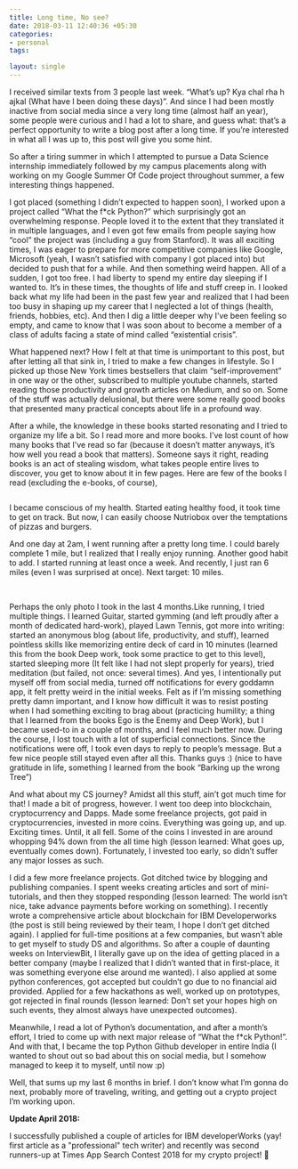 ```yaml
---
title: Long time, No see?
date: 2018-03-11 12:40:36 +05:30
categories:
- personal
tags:

layout: single
---
```


I received similar texts from 3 people last week. “What’s up? Kya chal rha h ajkal (What have I been doing these days)”. And since I had been mostly inactive from social media since a very long time (almost half an year), some people were curious and I had a lot to share, and guess what: that’s a perfect opportunity to write a blog post after a long time. If you’re interested in what all I was up to, this post will give you some hint.

So after a tiring summer in which I attempted to pursue a Data Science internship immediately followed by my campus placements along with working on my Google Summer Of Code project throughout summer, a few interesting things happened.

I got placed (something I didn’t expected to happen soon), I worked upon a project called “What the f*ck Python?” which surprisingly got an overwhelming response. People loved it to the extent that they translated it in multiple languages, and I even got few emails from people saying how “cool” the project was (including a guy from Stanford). It was all exciting times, I was eager to prepare for more competitive companies like Google, Microsoft (yeah, I wasn’t satisfied with company I got placed into) but decided to push that for a while.
And then something weird happen. All of a sudden, I got too free. I had liberty to spend my entire day sleeping if I wanted to. It’s in these times, the thoughts of life and stuff creep in. I looked back what my life had been in the past few year and realized that I had been too busy in shaping up my career that I neglected a lot of things (health, friends, hobbies, etc). And then I dig a little deeper why I’ve been feeling so empty, and came to know that I was soon about to become a member of a class of adults facing a state of mind called “existential crisis”.

What happened next? How I felt at that time is unimportant to this post, but after letting all that sink in, I tried to make a few changes in lifestyle. So I picked up those New York times bestsellers that claim “self-improvement” in one way or the other, subscribed to multiple youtube channels, started reading those productivity and growth articles on Medium, and so on. Some of the stuff was actually delusional, but there were some really good books that presented many practical concepts about life in a profound way.

After a while, the knowledge in these books started resonating and I tried to organize my life a bit. So I read more and more books. I’ve lost count of how many books that I’ve read so far (because it doesn’t matter anyways, it’s how well you read a book that matters). Someone says it right, reading books is an act of stealing wisdom, what takes people entire lives to discover, you get to know about it in few pages. Here are few of the books I read (excluding the e-books, of course),

<img src="https://cdn-images-1.medium.com/max/800/1*IhBBZ6dOAfNAwnTh_acMmw.jpeg" alt="">

I became conscious of my health. Started eating healthy food, it took time to get on track. But now, I can easily choose Nutriobox over the temptations of pizzas and burgers.

And one day at 2am, I went running after a pretty long time. I could barely complete 1 mile, but I realized that I really enjoy running. Another good habit to add. I started running at least once a week. And recently, I just ran 6 miles (even I was surprised at once). Next target: 10 miles.

<img src="https://cdn-images-1.medium.com/max/800/1*ArB3AoIkYY9vhGAM166Z7g.png" alt="">
<img src="https://cdn-images-1.medium.com/max/800/1*gbf54_9EETeTMnOQgX64Fg.jpeg" alt="">


Perhaps the only photo I took in the last 4 months.Like running, I tried multiple things. I learned Guitar, started gymming (and left proudly after a month of dedicated hard-work), played Lawn Tennis, got more into writing: started an anonymous blog (about life, productivity, and stuff), learned pointless skills like memorizing entire deck of card in 10 minutes (learned this from the book Deep work, took some practice to get to this level), started sleeping more (It felt like I had not slept properly for years), tried meditation (but failed, not once: several times).
And yes, I intentionally put myself off from social media, turned off notifications for every goddamn app, it felt pretty weird in the initial weeks. Felt as if I’m missing something pretty damn important, and I know how difficult it was to resist posting when I had something exciting to brag about (practicing humility; a thing that I learned from the books Ego is the Enemy and Deep Work), but I became used-to in a couple of months, and I feel much better now. During the course, I lost touch with a lot of superficial connections. Since the notifications were off, I took even days to reply to people’s message. But a few nice people still stayed even after all this. Thanks guys :) (nice to have gratitude in life, something I learned from the book “Barking up the wrong Tree”)


And what about my CS journey? Amidst all this stuff, ain’t got much time for that! I made a bit of progress, however. I went too deep into blockchain, cryptocurrency and Dapps. Made some freelance projects, got paid in cryptocurrencies, invested in more coins. Everything was going up, and up. Exciting times. Until, it all fell. Some of the coins I invested in are around whopping 94% down from the all time high (lesson learned: What goes up, eventually comes down). Fortunately, I invested too early, so didn’t suffer any major losses as such.

I did a few more freelance projects. Got ditched twice by blogging and publishing companies. I spent weeks creating articles and sort of mini-tutorials, and then they stopped responding (lesson learned: The world isn’t nice, take advance payments before working on something). I recently wrote a comprehensive article about blockchain for IBM Developerworks (the post is still being reviewed by their team, I hope I don’t get ditched again).
I applied for full-time positions at a few companies, but wasn’t able to get myself to study DS and algorithms. So after a couple of daunting weeks on InterviewBit, I literally gave up on the idea of getting placed in a better company (maybe I realized that I didn’t wanted that in first-place, it was something everyone else around me wanted). I also applied at some python conferences, got accepted but couldn’t go due to no financial aid provided. Applied for a few hackathons as well, worked up on prototypes, got rejected in final rounds (lesson learned: Don’t set your hopes high on such events, they almost always have unexpected outcomes).

Meanwhile, I read a lot of Python’s documentation, and after a month’s effort, I tried to come up with next major release of “What the f*ck Python!”. And with that, I became the top Python Github developer in entire India (I wanted to shout out so bad about this on social media, but I somehow managed to keep it to myself, until now :p)

Well, that sums up my last 6 months in brief. I don’t know what I’m gonna do next, probably more of traveling, writing, and getting out a crypto project I’m working upon.

**Update April 2018:**

I successfully published a couple of articles for IBM developerWorks (yay! first article as a "professional" tech writer) and recently was second runners-up at Times App Search Contest 2018 for my crypto project! :tada:
